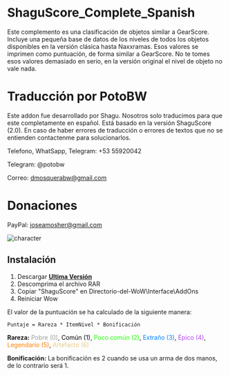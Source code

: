 # ShaguScore_Complete_Spanish

Este complemento es una clasificación de objetos similar a GearScore. Incluye una pequeña base de datos de los niveles de todos los objetos disponibles en la versión clásica hasta Naxxramas. Esos valores se imprimen como puntuación, de forma similar a GearScore. No te tomes esos valores demasiado en serio, en la versión original el nivel de objeto no vale nada.

# Traducción por PotoBW

Este addon fue desarrollado por Shagu. Nosotros solo traducimos para que este completamente en español. Está basado en la versión ShaguScore (2.0). En caso de haber errores de traducción o errores de textos que no se entienden contactenme para solucionarlos.

Telefono, WhatSapp, Telegram: +53 55920042

Telegram: @potobw

Correo: dmosquerabw@gmail.com

# Donaciones

PayPal: joseamosher@gmail.com

![character](https://raw.githubusercontent.com/shagu/ShaguAddons/master/_img/ShaguScore/character.jpg)

## Instalación
1. Descargar **[Ultima Versión](https://github.com/PotoBW2/ShaguScore_Complete_Spanish/releases/download/ShaguScore_2.0/ShaguScore.rar)**
2. Descomprima el archivo RAR
3. Copiar "ShaguScore" en Directorio-del-WoW\Interface\AddOns
4. Reiniciar Wow

El valor de la puntuación se ha calculado de la siguiente manera:

    Puntaje = Rareza * ItemNivel * Bonificación

**Rareza:**
<span style="color: #9d9d9d">Pobre (0)</span>,
<span style="color: #000000">Común (1)</span>,
<span style="color: #1eff00">Poco común (2)</span>,
<span style="color: #0080ff">Extraño (3)</span>,
<span style="color: #b048f8">Épico (4)</span>,
<span style="color: #ff8000">Legendario (5)</span>,
<span style="color: #e6cc80">Artefacto (6)</span>

**Bonificación:** 
La bonificación es 2 cuando se usa un arma de dos manos, de lo contrario será 1.